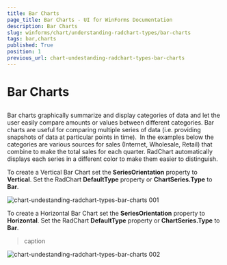 ```yaml
---
title: Bar Charts
page_title: Bar Charts - UI for WinForms Documentation
description: Bar Charts
slug: winforms/chart/understanding-radchart-types/bar-charts
tags: bar,charts
published: True
position: 1
previous_url: chart-undestanding-radchart-types-bar-charts
---
```


# Bar Charts



## 

Bar charts graphically summarize and display categories of data and let the user easily compare amounts or values between different categories. Bar charts are useful for comparing multiple series of data (i.e. providing snapshots of data at particular points in time).  In the examples below the categories are various sources for sales (Internet, Wholesale, Retail) that combine to make the total sales for each quarter. RadChart automatically displays each series in a different color to make them easier to distinguish.

To create a Vertical Bar Chart set the __SeriesOrientation__ property to __Vertical__. Set the RadChart __DefaultType__ property or __ChartSeries.Type__ to __Bar__.

![chart-undestanding-radchart-types-bar-charts 001](images/chart-undestanding-radchart-types-bar-charts001.png)

To create a Horizontal Bar Chart set the __SeriesOrientation__ property to __Horizontal__. Set the RadChart __DefaultType__ property or __ChartSeries.Type__ to __Bar__.
>caption 

![chart-undestanding-radchart-types-bar-charts 002](images/chart-undestanding-radchart-types-bar-charts002.png)
